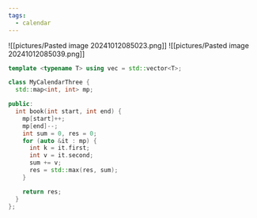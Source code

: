 ```yaml
---
tags:
  - calendar
---
```

![[pictures/Pasted image 20241012085023.png]]
![[pictures/Pasted image 20241012085039.png]]

```c++
template <typename T> using vec = std::vector<T>;

class MyCalendarThree {
  std::map<int, int> mp;

public:
  int book(int start, int end) {
    mp[start]++;
    mp[end]--;
    int sum = 0, res = 0;
    for (auto &it : mp) {
      int k = it.first;
      int v = it.second;
      sum += v;
      res = std::max(res, sum);
    }

    return res;
  }
};
```

